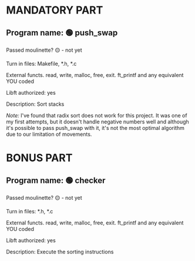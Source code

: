 # MANDATORY PART

 ## Program name: :green_circle: push_swap

 Passed moulinette? :yellow_circle: - not yet

 Turn in files: Makefile, *.h, *.c

 External functs. read, write, malloc, free, exit. ft_printf and any equivalent YOU coded

 Libft authorized: yes

Description: Sort stacks

*Note:* I've found that radix sort does not work for this project. It was one of my first attempts, but it doesn't handle negative numbers well and although it's possible to pass push_swap with it, it's not the most optimal algorithm due to our limitation of movements.

# BONUS PART

 ## Program name: :green_circle: checker

 Passed moulinette? :yellow_circle: - not yet

 Turn in files: *.h, *.c

 External functs. read, write, malloc, free, exit. ft_printf and any equivalent YOU coded

 Libft authorized: yes

Description: Execute the sorting instructions




